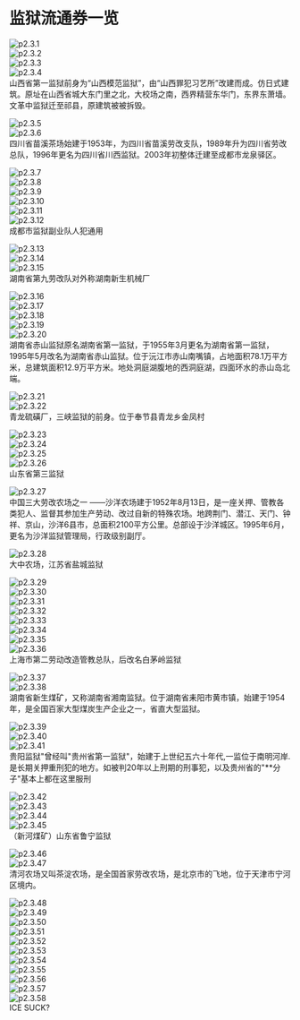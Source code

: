 # ​监狱流通券一览

![p2.3.1](./images/2.3.1.jpg)  
![p2.3.2](./images/2.3.2.jpg)  
![p2.3.3](./images/2.3.3.jpg)  
![p2.3.4](./images/2.3.4.jpg)  
山西省第一监狱前身为“山西模范监狱”，由“山西罪犯习艺所”改建而成。仿日式建筑。原址在山西省城大东门里之北，大校场之南，西界精营东华门，东界东萧墙。文革中监狱迁至祁县，原建筑被被拆毁。

![p2.3.5](./images/2.3.5.jpg)  
![p2.3.6](./images/2.3.6.jpg)  
四川省苗溪茶场始建于1953年，为四川省苗溪劳改支队，1989年升为四川省劳改总队，1996年更名为四川省川西监狱。2003年初整体迁建至成都市龙泉驿区。

![p2.3.7](./images/2.3.7.jpg)  
![p2.3.8](./images/2.3.8.jpg)  
![p2.3.9](./images/2.3.9.jpg)  
![p2.3.10](./images/2.3.10.jpg)  
![p2.3.11](./images/2.3.11.jpg)  
![p2.3.12](./images/2.3.12.jpg)  
成都市监狱副业队人犯通用  

![p2.3.13](./images/2.3.13.jpg)  
![p2.3.14](./images/2.3.14.jpg)  
![p2.3.15](./images/2.3.15.jpg)  
湖南省第九劳改队对外称湖南新生机械厂  

![p2.3.16](./images/2.3.16.jpg)  
![p2.3.17](./images/2.3.17.jpg)  
![p2.3.18](./images/2.3.18.jpg)  
![p2.3.19](./images/2.3.19.jpg)  
![p2.3.20](./images/2.3.20.jpg)  
湖南省赤山监狱原名湖南省第一监狱，于1955年3月更名为湖南省第一监狱，1995年5月改名为湖南省赤山监狱。位于沅江市赤山南嘴镇，占地面积78.1万平方米，总建筑面积12.9万平方米。地处洞庭湖腹地的西洞庭湖，四面环水的赤山岛北端。


![p2.3.21](./images/2.3.21.jpg)  
![p2.3.22](./images/2.3.22.jpg)  
青龙硫磺厂，三峡监狱的前身。位于奉节县青龙乡金凤村  

![p2.3.23](./images/2.3.23.jpg)  
![p2.3.24](./images/2.3.24.jpg)  
![p2.3.25](./images/2.3.25.jpg)  
![p2.3.26](./images/2.3.26.jpg)  
山东省第三监狱  

![p2.3.27](./images/2.3.27.jpg)  
中国三大劳改农场之一 ——沙洋农场建于1952年8月13日，是一座关押、管教各类犯人、监督其参加生产劳动、改过自新的特殊农场。地跨荆门、潜江、天门、钟祥、京山，沙洋6县市，总面积2100平方公里。总部设于沙洋城区。1995年6月，更名为沙洋监狱管理局，行政级别副厅。

![p2.3.28](./images/2.3.28.jpg)  
大中农场，江苏省盐城监狱

![p2.3.29](./images/2.3.29.jpg)  
![p2.3.30](./images/2.3.30.jpg)  
![p2.3.31](./images/2.3.31.jpg)  
![p2.3.32](./images/2.3.32.jpg)  
![p2.3.33](./images/2.3.33.jpg)  
![p2.3.34](./images/2.3.34.jpg)  
![p2.3.35](./images/2.3.35.jpg)  
![p2.3.36](./images/2.3.36.jpg)  
上海市第二劳动改造管教总队，后改名白茅岭监狱  

![p2.3.37](./images/2.3.37.jpg)  
![p2.3.38](./images/2.3.38.jpg)  
湖南省新生煤矿，又称湖南省湘南监狱。位于湖南省耒阳市黄市镇，始建于1954年，是全国百家大型煤炭生产企业之一，省直大型监狱。

![p2.3.39](./images/2.3.39.jpg)  
![p2.3.40](./images/2.3.40.jpg)  
![p2.3.41](./images/2.3.41.jpg)  
贵阳监狱"曾经叫"贵州省第一监狱"，始建于上世纪五六十年代,一监位于南明河岸.是长期关押重刑犯的地方。如被判20年以上刑期的刑事犯，以及贵州省的"**分子"基本上都在这里服刑

![p2.3.42](./images/2.3.42.jpg)  
![p2.3.43](./images/2.3.43.jpg)  
![p2.3.44](./images/2.3.44.jpg)  
![p2.3.45](./images/2.3.45.jpg)  
（新河煤矿）山东省鲁宁监狱  

![p2.3.46](./images/2.3.46.jpg)  
![p2.3.47](./images/2.3.47.jpg)  
清河农场又叫茶淀农场，是全国首家劳改农场，是北京市的飞地，位于天津市宁河区境内。

![p2.3.48](./images/2.3.48.jpg)  
![p2.3.49](./images/2.3.49.jpg)  
![p2.3.50](./images/2.3.50.jpg)  
![p2.3.51](./images/2.3.51.jpg)  
![p2.3.52](./images/2.3.52.jpg)  
![p2.3.53](./images/2.3.53.jpg)  
![p2.3.54](./images/2.3.54.jpg)  
![p2.3.55](./images/2.3.55.jpg)  
![p2.3.56](./images/2.3.56.jpg)  
![p2.3.57](./images/2.3.57.jpg)  
![p2.3.58](./images/2.3.58.jpg)  
ICE SUCK?
